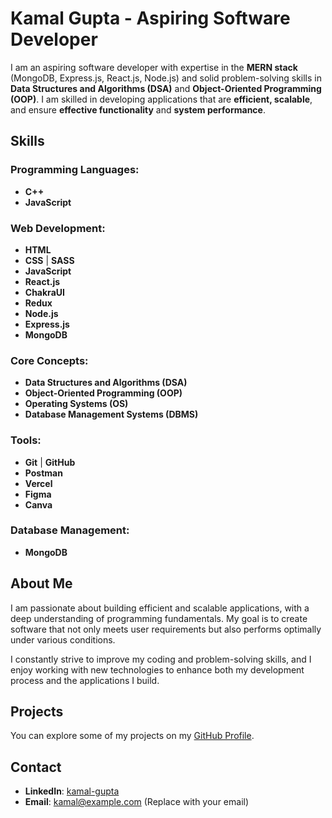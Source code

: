 # Kamal Gupta - Aspiring Software Developer

I am an aspiring software developer with expertise in the **MERN stack** (MongoDB, Express.js, React.js, Node.js) and solid problem-solving skills in **Data Structures and Algorithms (DSA)** and **Object-Oriented Programming (OOP)**. I am skilled in developing applications that are **efficient, scalable**, and ensure **effective functionality** and **system performance**.

## Skills

### Programming Languages:
- **C++**
- **JavaScript**

### Web Development:
- **HTML**
- **CSS** | **SASS**
- **JavaScript**
- **React.js**
- **ChakraUI**
- **Redux**
- **Node.js**
- **Express.js**
- **MongoDB**

### Core Concepts:
- **Data Structures and Algorithms (DSA)**
- **Object-Oriented Programming (OOP)**
- **Operating Systems (OS)**
- **Database Management Systems (DBMS)**

### Tools:
- **Git** | **GitHub**
- **Postman**
- **Vercel**
- **Figma**
- **Canva**

### Database Management:
- **MongoDB**

## About Me

I am passionate about building efficient and scalable applications, with a deep understanding of programming fundamentals. My goal is to create software that not only meets user requirements but also performs optimally under various conditions.

I constantly strive to improve my coding and problem-solving skills, and I enjoy working with new technologies to enhance both my development process and the applications I build.

## Projects

You can explore some of my projects on my [GitHub Profile](https://github.com/kamalgupta).

## Contact

- **LinkedIn**: [kamal-gupta](https://www.linkedin.com/in/kamal-gupta)
- **Email**: kamal@example.com (Replace with your email)
